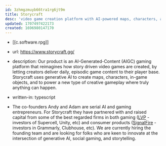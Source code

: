 ```yaml
---
id: 3zhmgzmuyb66tra1rg6jt9m
title: Storycraft
desc: 'video game creation platform with AI-powered maps, characters, and gameplay'
updated: 1707497422173
created: 1696980147170
---
```


- [[c.software.rpg]]
- url: https://www.storycraft.gg/
- description: Our product is an AI-Generated-Content (AIGC) gaming platform that reimagines how story driven video games are created, by letting creators deliver daily, episodic game content to their player base. Storycraft uses generative AI to create maps, characters, in-game objects, and to power a new type of creative gameplay where truly anything can happen.
- written-in: typescript

- The co-founders Andy and Adam are serial AI and gaming entrepreneurs. For Storycraft they have partnered with and raised capital from some of the best regarded firms in both gaming ([LVP](https://www.google.com/url?q=https://londonvp.com/&sa=D&source=editors&ust=1682025499373691&usg=AOvVaw0jN7nle42ygQcASTea5zBg) - investors of Supercell, Unity, etc) and consumer products ([SignalFire](https://www.google.com/url?q=https://signalfire.com/&sa=D&source=editors&ust=1682025499374013&usg=AOvVaw1TAAs-Pz5OaGoB6lI3BJi5) - investors in Grammarly, Clubhouse, etc). We are currently hiring the founding team and are looking for folks who are keen to innovate at the intersection of generative AI, social gaming, and storytelling.